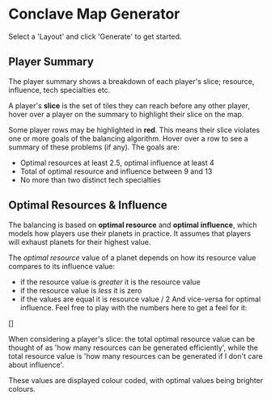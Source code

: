 # Conclave Map Generator

Select a 'Layout' and click 'Generate' to get started.

## Player Summary

The player summary shows a breakdown of each player's slice; resource, influence, tech specialties etc.

A player's **slice** is the set of tiles they can reach before any other player, hover over a player on the summary to highlight their slice on the map.

Some player rows may be highlighted in **red**. This means their slice violates one or more goals of the balancing algorithm. Hover over a row to see a summary of these problems (if any). The goals are:

- Optimal resources at least 2.5, optimal influence at least 4
- Total of optimal resource and influence between 9 and 13
- No more than two distinct tech specialties

## Optimal Resources & Influence

The balancing is based on **optimal resource** and **optimal influence**, which models how players use their planets in practice. It assumes that players will exhaust planets for their highest value.

The _optimal resource_ value of a planet depends on how its resource value compares to its influence value:

- if the resource value is _greater_ it is the resource value
- if the resource value is _less_ it is zero
- if the values are equal it is resource value / 2
  And vice-versa for optimal influence. Feel free to play with the numbers here to get a feel for it:

[]

When considering a player's slice: the total optimal resource value can be thought of as 'how many resources can be generated efficiently', while the total resource value is 'how many resources can be generated if I don't care about influence'.

These values are displayed colour coded, with optimal values being brighter colours.

